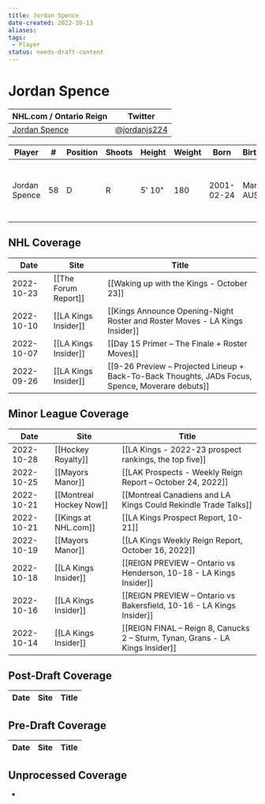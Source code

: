 ```yaml
---
title: Jordan Spence
date-created: 2022-10-13
aliases: 
tags:
 - Player
status: needs-draft-content
---
```


# Jordan Spence

NHL.com / Ontario Reign | Twitter
-|-
[Jordan Spence](https://www.nhl.com/player/jordan-spence-8481606) | [@jordanjs224](https://twitter.com/jordanjs224)

Player | \# | Position | Shoots | Height | Weight | Born | Birthplace | Draft 
-|-|-|-|-|-|-|-|-
Jordan Spence | 58 | D | R | 5' 10" | 180 | 2001-02-24 | Manly, AUS | -   2019 LAK, 4th rd, 2nd pk (95th overall)
 


## NHL  Coverage
| Date | Site | Title |
| ---- | ---- | ----- |
| 2022-10-23 | [[The Forum Report]] | [[Waking up with the Kings - October 23]]                                                                |
| 2022-10-10 | [[LA Kings Insider]] | [[Kings Announce Opening-Night Roster and Roster Moves - LA Kings Insider]]
| 2022-10-07 | [[LA Kings Insider]] | [[Day 15 Primer – The Finale + Roster Moves]]
| 2022-09-26 | [[LA Kings Insider]] | [[9-26 Preview – Projected Lineup + Back-To-Back Thoughts, JADs Focus, Spence, Moverare debuts]]



## Minor League Coverage
| Date       | Site                    | Title                                                                         |
| ---------- | ----------------------- | ----------------------------------------------------------------------------- |
| 2022-10-28 | [[Hockey Royalty]] | [[LA Kings - 2022-23 prospect rankings, the top five]]                                                                                      |
| 2022-10-25 | [[Mayors Manor]]        | [[LAK Prospects - Weekly Reign Report – October 24, 2022]]                    |
| 2022-10-21 | [[Montreal Hockey Now]] | [[Montreal Canadiens and LA Kings Could Rekindle Trade Talks]]                |
| 2022-10-21 | [[Kings at NHL.com]]    | [[LA Kings Prospect Report, 10-21]]                                           |
| 2022-10-19 | [[Mayors Manor]]        | [[LA Kings Weekly Reign Report, October 16, 2022]]                            |
| 2022-10-18 | [[LA Kings Insider]]    | [[REIGN PREVIEW – Ontario vs Henderson, 10-18 - LA Kings Insider]]            |
| 2022-10-16 | [[LA Kings Insider]]    | [[REIGN PREVIEW – Ontario vs Bakersfield, 10-16 - LA Kings Insider]]          |
| 2022-10-14 | [[LA Kings Insider]]    | [[REIGN FINAL – Reign 8, Canucks 2 – Sturm, Tynan, Grans - LA Kings Insider]] |




## Post-Draft Coverage
Date | Site |  Title
---|---|---



## Pre-Draft Coverage
Date | Site |  Title
---|---|---


## Unprocessed Coverage
- 
